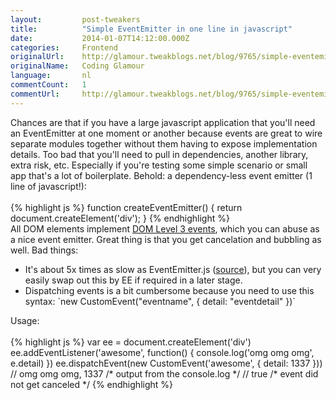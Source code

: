 ```yaml
---
layout:         post-tweakers
title:          "Simple EventEmitter in one line in javascript"
date:           2014-01-07T14:12:00.000Z
categories:     Frontend
originalUrl:    http://glamour.tweakblogs.net/blog/9765/simple-eventemitter-in-one-line-in-javascript.html
originalName:   Coding Glamour
language:       nl
commentCount:   1
commentUrl:     http://glamour.tweakblogs.net/blog/9765/simple-eventemitter-in-one-line-in-javascript.html#reacties
---
```


   <p class="article">Chances are that if you have a large javascript application that you&apos;ll
  need an EventEmitter at one moment or another because events are great
  to wire separate modules together without them having to expose implementation
  details. Too bad that you&apos;ll need to pull in dependencies, another
  library, extra risk, etc. Especially if you&apos;re testing some simple
  scenario or small app that&apos;s a lot of boilerplate. Behold: a dependency-less
  event emitter (1 line of javascript!):
  <br>
  <br>
{% highlight js %}
function createEventEmitter() {
  return document.createElement('div');
}
{% endhighlight %}
  <br>All DOM elements implement <a href="http://www.w3.org/TR/DOM-Level-3-Events/"
  rel="external nofollow">DOM Level 3 events</a>, which you can abuse as
  a nice event emitter. Great thing is that you get cancelation and bubbling
  as well. Bad things:
  <ul>
    <li>It&apos;s about 5x times as slow as EventEmitter.js (<a href="https://groups.google.com/d/msg/mozilla.dev.gaia/D4kRaSDspQI/OINSjliIu5oJ"
      rel="external nofollow">source</a>), but you can very easily swap out this
      by EE if required in a later stage.</li>
    <li>Dispatching events is a bit cumbersome because you need to use this syntax:
      `new CustomEvent(&quot;eventname&quot;, { detail: &quot;eventdetail&quot;
      })`</li>
  </ul>Usage:
  <br>
  <br>
{% highlight js %}
var ee = document.createElement('div')
ee.addEventListener('awesome', function() { console.log('omg omg omg', e.detail) })
ee.dispatchEvent(new CustomEvent('awesome', { detail: 1337 }))
// omg omg omg, 1337 /* output from the console.log */
// true /* event did not get canceled */
{% endhighlight %}</p>
   